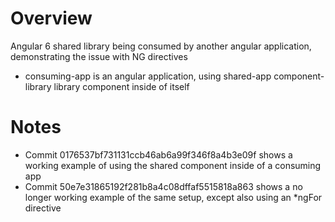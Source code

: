 # Overview
Angular 6 shared library being consumed by another angular application, demonstrating the issue with NG directives

* consuming-app is an angular application, using shared-app component-library library component inside of itself

# Notes
* Commit 0176537bf731131ccb46ab6a99f346f8a4b3e09f shows a working example of using the shared component inside of a consuming app
* Commit 50e7e31865192f281b8a4c08dffaf5515818a863 shows a no longer working example of the same setup, except also using an *ngFor directive
